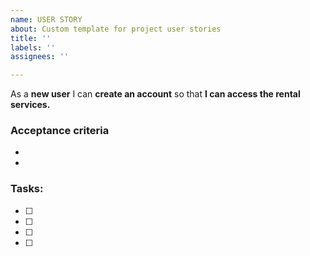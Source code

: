```yaml
---
name: USER STORY
about: Custom template for project user stories
title: ''
labels: ''
assignees: ''

---
```


As a **new user** I can **create an account** so that **I can access the rental services.**

### Acceptance criteria

- 

- 

### Tasks:

- [ ] 
- [ ] 
- [ ] 
- [ ]
